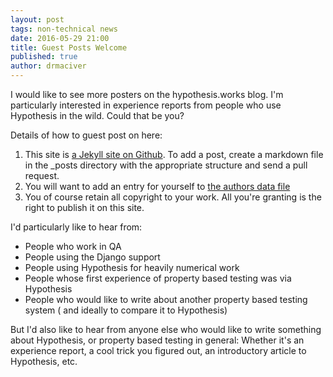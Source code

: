 ```yaml
---
layout: post
tags: non-technical news
date: 2016-05-29 21:00
title: Guest Posts Welcome
published: true
author: drmaciver
---
```


I would like to see more posters on the hypothesis.works blog. I'm
particularly interested in experience reports from people who use
Hypothesis in the wild. Could that be you?

<!--more-->

Details of how to guest post on here:

1. This site is [a Jekyll site on Github](https://github.com/HypothesisWorks/HypothesisWorks.github.io).
   To add a post, create a markdown file in the _posts directory with the
   appropriate structure and send a pull request.
2. You will want to add an entry for yourself to [the authors data file](https://github.com/HypothesisWorks/HypothesisWorks.github.io/blob/master/_data/authors.yml)
3. You of course retain all copyright to your work. All you're granting is the right to publish it on this site.

I'd particularly like to hear from:

* People who work in QA
* People using the Django support
* People using Hypothesis for heavily numerical work
* People whose first experience of property based testing was via Hypothesis
* People who would like to write about another property based testing system (
  and ideally to compare it to Hypothesis)

But I'd also like to hear from anyone else who would like to write
something about Hypothesis, or property based testing in general: Whether
it's an experience report, a cool trick you figured out, an introductory
article to Hypothesis, etc.
